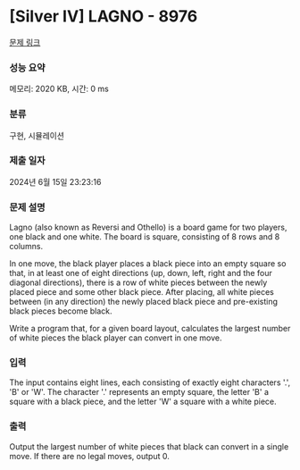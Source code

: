# [Silver IV] LAGNO - 8976 

[문제 링크](https://www.acmicpc.net/problem/8976) 

### 성능 요약

메모리: 2020 KB, 시간: 0 ms

### 분류

구현, 시뮬레이션

### 제출 일자

2024년 6월 15일 23:23:16

### 문제 설명

<p>Lagno (also known as Reversi and Othello) is a board game for two players, one black and one white. The board is square, consisting of 8 rows and 8 columns. </p>

<p>In one move, the black player places a black piece into an empty square so that, in at least one of eight directions (up, down, left, right and the four diagonal directions), there is a row of white pieces between the newly placed piece and some other black piece. After placing, all white pieces between (in any direction) the newly placed black piece and pre-existing black pieces become black. </p>

<p>Write a program that, for a given board layout, calculates the largest number of white pieces the black player can convert in one move. </p>

### 입력 

 <p>The input contains eight lines, each consisting of exactly eight characters '.', 'B' or 'W'. The character '.' represents an empty square, the letter 'B' a square with a black piece, and the letter 'W' a square with a white piece. </p>

### 출력 

 <p>Output the largest number of white pieces that black can convert in a single move. If there are no legal moves, output 0. </p>

